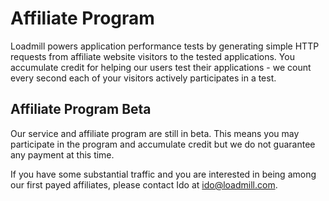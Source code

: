 # Affiliate Program

Loadmill powers application performance tests by generating simple HTTP requests from affiliate website visitors to the tested applications. You accumulate credit for helping our users test their applications - we count every second each of your visitors actively participates in a test.

## Affiliate Program Beta

Our service and affiliate program are still in beta. This means you may participate in the program and accumulate credit but we do not guarantee any payment at this time.

If you have some substantial traffic and you are interested in being among our first payed affiliates, please contact Ido at [ido@loadmill.com](mailto:ido@loadmill.com).

